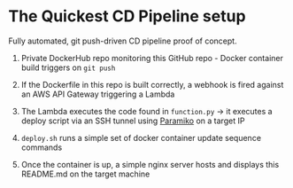 # The Quickest CD Pipeline setup

Fully automated, git push-driven CD pipeline proof of concept.

1. Private DockerHub repo monitoring this GitHub repo - Docker container build triggers on `git push`

2. If the Dockerfile in this repo is built correctly, a webhook is fired against an AWS API Gateway triggering a Lambda

3. The Lambda executes the code found in `function.py` -> it executes a deploy script via an SSH tunnel using [Paramiko](http://www.paramiko.org/) on a target IP

4. `deploy.sh` runs a simple set of docker container update sequence commands

5. Once the container is up, a simple nginx server hosts and displays this README.md on the target machine

